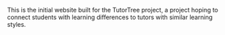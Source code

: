 This is the initial website built for the TutorTree project, a project hoping to connect students with learning differences to tutors with similar learning styles.
